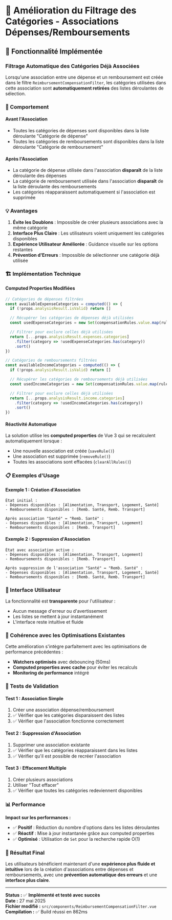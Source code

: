 # 🔄 Amélioration du Filtrage des Catégories - Associations Dépenses/Remboursements

## 🎯 Fonctionnalité Implémentée

### Filtrage Automatique des Catégories Déjà Associées

Lorsqu'une association entre une dépense et un remboursement est créée dans le filtre
`ReimbursementCompensationFilter`, les catégories utilisées dans cette association sont
**automatiquement retirées** des listes déroulantes de sélection.

### 🔧 Comportement

#### **Avant l'Association**

- Toutes les catégories de dépenses sont disponibles dans la liste déroulante "Catégorie de dépense"
- Toutes les catégories de remboursements sont disponibles dans la liste déroulante "Catégorie de
  remboursement"

#### **Après l'Association**

- La catégorie de dépense utilisée dans l'association **disparaît** de la liste déroulante des
  dépenses
- La catégorie de remboursement utilisée dans l'association **disparaît** de la liste déroulante des
  remboursements
- Les catégories réapparaissent automatiquement si l'association est supprimée

### 💡 Avantages

1. **Évite les Doublons** : Impossible de créer plusieurs associations avec la même catégorie
2. **Interface Plus Claire** : Les utilisateurs voient uniquement les catégories disponibles
3. **Expérience Utilisateur Améliorée** : Guidance visuelle sur les options restantes
4. **Prévention d'Erreurs** : Impossible de sélectionner une catégorie déjà utilisée

### 🏗️ Implémentation Technique

#### Computed Properties Modifiées

```typescript
// Catégories de dépenses filtrées
const availableExpenseCategories = computed(() => {
  if (!props.analysisResult.isValid) return []

  // Récupérer les catégories de dépenses déjà utilisées
  const usedExpenseCategories = new Set(compensationRules.value.map(rule => rule.expenseCategory))

  // Filtrer pour exclure celles déjà utilisées
  return [...props.analysisResult.expenses.categories]
    .filter(category => !usedExpenseCategories.has(category))
    .sort()
})

// Catégories de remboursements filtrées
const availableIncomeCategories = computed(() => {
  if (!props.analysisResult.isValid) return []

  // Récupérer les catégories de remboursements déjà utilisées
  const usedIncomeCategories = new Set(compensationRules.value.map(rule => rule.incomeCategory))

  // Filtrer pour exclure celles déjà utilisées
  return [...props.analysisResult.income.categories]
    .filter(category => !usedIncomeCategories.has(category))
    .sort()
})
```

#### Réactivité Automatique

La solution utilise les **computed properties** de Vue 3 qui se recalculent automatiquement lorsque
:

- Une nouvelle association est créée (`saveRule()`)
- Une association est supprimée (`removeRule()`)
- Toutes les associations sont effacées (`clearAllRules()`)

### 📋 Exemples d'Usage

#### Exemple 1 : Création d'Association

```
État initial :
- Dépenses disponibles : [Alimentation, Transport, Logement, Santé]
- Remboursements disponibles : [Remb. Santé, Remb. Transport]

Après association "Santé" ↔ "Remb. Santé" :
- Dépenses disponibles : [Alimentation, Transport, Logement]
- Remboursements disponibles : [Remb. Transport]
```

#### Exemple 2 : Suppression d'Association

```
État avec association active :
- Dépenses disponibles : [Alimentation, Transport, Logement]
- Remboursements disponibles : [Remb. Transport]

Après suppression de l'association "Santé" ↔ "Remb. Santé" :
- Dépenses disponibles : [Alimentation, Transport, Logement, Santé]
- Remboursements disponibles : [Remb. Santé, Remb. Transport]
```

### 🎨 Interface Utilisateur

La fonctionnalité est **transparente** pour l'utilisateur :

- Aucun message d'erreur ou d'avertissement
- Les listes se mettent à jour instantanément
- L'interface reste intuitive et fluide

### 🔄 Cohérence avec les Optimisations Existantes

Cette amélioration s'intègre parfaitement avec les optimisations de performance précédentes :

- **Watchers optimisés** avec debouncing (50ms)
- **Computed properties avec cache** pour éviter les recalculs
- **Monitoring de performance** intégré

### 🧪 Tests de Validation

#### Test 1 : Association Simple

1. Créer une association dépense/remboursement
2. ✅ Vérifier que les catégories disparaissent des listes
3. ✅ Vérifier que l'association fonctionne correctement

#### Test 2 : Suppression d'Association

1. Supprimer une association existante
2. ✅ Vérifier que les catégories réapparaissent dans les listes
3. ✅ Vérifier qu'il est possible de recréer l'association

#### Test 3 : Effacement Multiple

1. Créer plusieurs associations
2. Utiliser "Tout effacer"
3. ✅ Vérifier que toutes les catégories redeviennent disponibles

### 📊 Performance

**Impact sur les performances :**

- ✅ **Positif** : Réduction du nombre d'options dans les listes déroulantes
- ✅ **Réactif** : Mise à jour instantanée grâce aux computed properties
- ✅ **Optimisé** : Utilisation de `Set` pour la recherche rapide O(1)

### 🎯 Résultat Final

Les utilisateurs bénéficient maintenant d'une **expérience plus fluide et intuitive** lors de la
création d'associations entre dépenses et remboursements, avec une **prévention automatique des
erreurs** et une **interface plus claire**.

---

**Status :** ✅ **Implémenté et testé avec succès**  
**Date :** 27 mai 2025  
**Fichier modifié :** `src/components/ReimbursementCompensationFilter.vue`  
**Compilation :** ✅ Build réussi en 862ms

